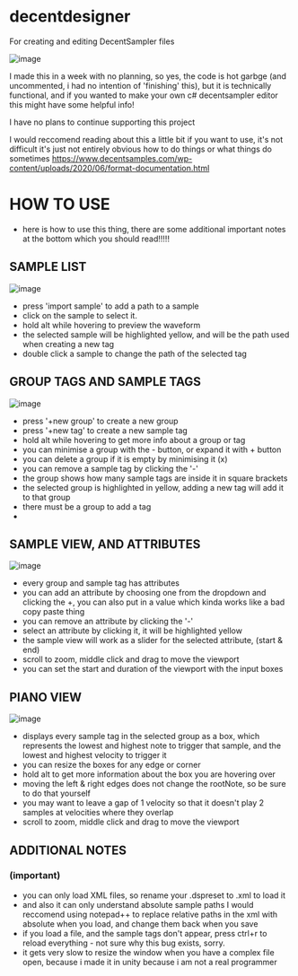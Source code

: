 # decentdesigner
For creating and editing DecentSampler files

![image](https://user-images.githubusercontent.com/24799349/114380064-83d82880-9b81-11eb-81d2-d54c80ce0e67.png)

I made this in a week with no planning, so yes, the code is hot garbge (and uncommented, i had no intention of 'finishing' this), but it is technically functional, and if you wanted to make your own c# decentsampler editor this might have some helpful info!

I have no plans to continue supporting this project

I would reccomend reading about this a little bit if you want to use, it's not difficult it's just not entirely obvious how to do things or what things do sometimes
https://www.decentsamples.com/wp-content/uploads/2020/06/format-documentation.html

# HOW TO USE
- here is how to use this thing, there are some additional important notes at the bottom which you should read!!!!!

## SAMPLE LIST

![image](https://user-images.githubusercontent.com/24799349/114381475-11684800-9b83-11eb-85cd-19718f0948db.png)
- press 'import sample' to add a path to a sample
- click on the sample to select it.
- hold alt while hovering to preview the waveform
- the selected sample will be highlighted yellow, and will be the path used when creating a new tag
- double click a sample to change the path of the selected tag

## GROUP TAGS AND SAMPLE TAGS

![image](https://user-images.githubusercontent.com/24799349/114381745-61470f00-9b83-11eb-8f14-bd160753a370.png)
- press '+new group' to create a new group
- press '+new tag' to create a new sample tag
- hold alt while hovering to get more info about a group or tag
- you can minimise a group with the - button, or expand it with + button
- you can delete a group if it is empty by minimising it (x)
- you can remove a sample tag by clicking the '\-'
- the group shows how many sample tags are inside it in square brackets
- the selected group is highlighted in yellow, adding a new tag will add it to that group
- there must be a group to add a tag
- 
## SAMPLE VIEW, AND ATTRIBUTES

![image](https://user-images.githubusercontent.com/24799349/114382147-f0542700-9b83-11eb-8486-dc973b44d9d3.png)
- every group and sample tag has attributes
- you can add an attribute by choosing one from the dropdown and clicking the +, you can also put in a value which kinda works like a bad copy paste thing
- you can remove an attribute by clicking the '\-'
- select an attribute by clicking it, it will be highlighted yellow
- the sample view will work as a slider for the selected attribute, (start & end)
- scroll to zoom, middle click and drag to move the viewport
- you can set the start and duration of the viewport with the input boxes

## PIANO VIEW

![image](https://user-images.githubusercontent.com/24799349/114383392-6442ff00-9b85-11eb-8549-495be2024bc4.png)
- displays every sample tag in the selected group as a box, which represents the lowest and highest note to trigger that sample, and the lowest and highest velocity to trigger it
- you can resize the boxes for any edge or corner
- hold alt to get more information about the box you are hovering over
- moving the left & right edges does not change the rootNote, so be sure to do that yourself
- you may want to leave a gap of 1 velocity so that it doesn't play 2 samples at velocities where they overlap
- scroll to zoom, middle click and drag to move the viewport

## ADDITIONAL NOTES
### (important)
- you can only load XML files, so rename your .dspreset to .xml to load it
- and also it can only understand absolute sample paths I would reccomend using notepad++ to replace relative paths in the xml with absolute when you load, and change them back when you save
- if you load a file, and the sample tags don't appear, press ctrl+r to reload everything \- not sure why this bug exists, sorry.
- it gets very slow to resize the window when you have a complex file open, because i made it in unity because i am not a real programmer
